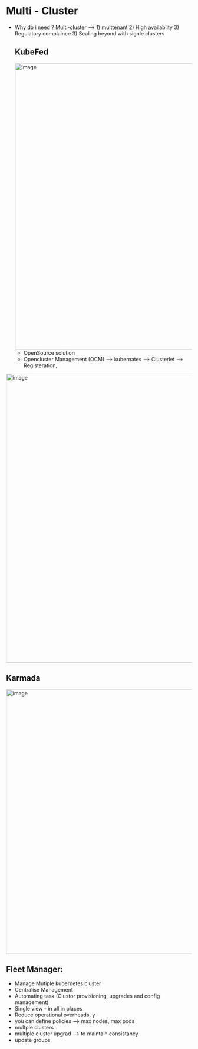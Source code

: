 # Multi - Cluster
- Why do i need ? Multi-cluster --> 1) multtenant 2) High availablity 3) Regulatory complaince 3) Scaling beyond with signle clusters

  ## KubeFed
  <img width="1438" height="775" alt="image" src="https://github.com/user-attachments/assets/4075f723-2a0f-4c54-b683-f0e189d372b8" />

  - OpenSource solution
  - Opencluster Management (OCM) --> kubernates --> Clusterlet --> Registeration,

  
<img width="1460" height="782" alt="image" src="https://github.com/user-attachments/assets/b1a200cd-59c5-46ab-889f-9c2d66371522" />

 ## Karmada

 <img width="1446" height="716" alt="image" src="https://github.com/user-attachments/assets/b627e8ad-d158-401a-9f57-0f2ece0bf5bf" />


 ## Fleet Manager:
 - Manage Mutiple kubernetes cluster
 - Centralise Management
 - Automating task (Clustor provisioning, upgrades and config management)
 - Single view - in all in places
 - Reduce operational overheads, y
 - you can define policies --> max nodes, max pods
 - multple clusters
 - multiple cluster upgrad --> to maintain consistancy
 - update groups
